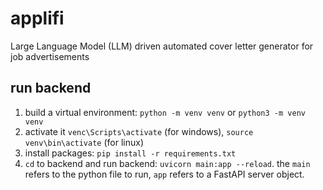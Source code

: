 # applifi
Large Language Model (LLM) driven automated cover letter generator for job advertisements

## run backend
1. build a virtual environment: `python -m venv venv` or `python3 -m venv venv`
2. activate it `venc\Scripts\activate` (for windows), `source venv\bin\activate` (for linux)
3. install packages: `pip install -r requirements.txt`
4. `cd` to backend and run backend: `uvicorn main:app --reload`. the `main` refers to the python file to run, `app` refers to a FastAPI server object.